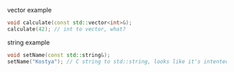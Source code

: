 vector example

```cpp
void calculate(const std::vector<int>&);
calculate(42); // int to vector, what?
```

string example

```cpp
void setName(const std::string&);
setName("Kostya"); // C string to std::string, looks like it's intented
```
